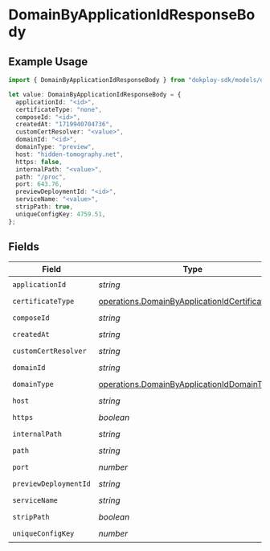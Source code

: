 # DomainByApplicationIdResponseBody

## Example Usage

```typescript
import { DomainByApplicationIdResponseBody } from "dokploy-sdk/models/operations";

let value: DomainByApplicationIdResponseBody = {
  applicationId: "<id>",
  certificateType: "none",
  composeId: "<id>",
  createdAt: "1719940704736",
  customCertResolver: "<value>",
  domainId: "<id>",
  domainType: "preview",
  host: "hidden-tomography.net",
  https: false,
  internalPath: "<value>",
  path: "/proc",
  port: 643.76,
  previewDeploymentId: "<id>",
  serviceName: "<value>",
  stripPath: true,
  uniqueConfigKey: 4759.51,
};
```

## Fields

| Field                                                                                                              | Type                                                                                                               | Required                                                                                                           | Description                                                                                                        |
| ------------------------------------------------------------------------------------------------------------------ | ------------------------------------------------------------------------------------------------------------------ | ------------------------------------------------------------------------------------------------------------------ | ------------------------------------------------------------------------------------------------------------------ |
| `applicationId`                                                                                                    | *string*                                                                                                           | :heavy_check_mark:                                                                                                 | N/A                                                                                                                |
| `certificateType`                                                                                                  | [operations.DomainByApplicationIdCertificateType](../../models/operations/domainbyapplicationidcertificatetype.md) | :heavy_check_mark:                                                                                                 | N/A                                                                                                                |
| `composeId`                                                                                                        | *string*                                                                                                           | :heavy_check_mark:                                                                                                 | N/A                                                                                                                |
| `createdAt`                                                                                                        | *string*                                                                                                           | :heavy_check_mark:                                                                                                 | N/A                                                                                                                |
| `customCertResolver`                                                                                               | *string*                                                                                                           | :heavy_check_mark:                                                                                                 | N/A                                                                                                                |
| `domainId`                                                                                                         | *string*                                                                                                           | :heavy_check_mark:                                                                                                 | N/A                                                                                                                |
| `domainType`                                                                                                       | [operations.DomainByApplicationIdDomainType](../../models/operations/domainbyapplicationiddomaintype.md)           | :heavy_check_mark:                                                                                                 | N/A                                                                                                                |
| `host`                                                                                                             | *string*                                                                                                           | :heavy_check_mark:                                                                                                 | N/A                                                                                                                |
| `https`                                                                                                            | *boolean*                                                                                                          | :heavy_check_mark:                                                                                                 | N/A                                                                                                                |
| `internalPath`                                                                                                     | *string*                                                                                                           | :heavy_check_mark:                                                                                                 | N/A                                                                                                                |
| `path`                                                                                                             | *string*                                                                                                           | :heavy_check_mark:                                                                                                 | N/A                                                                                                                |
| `port`                                                                                                             | *number*                                                                                                           | :heavy_check_mark:                                                                                                 | N/A                                                                                                                |
| `previewDeploymentId`                                                                                              | *string*                                                                                                           | :heavy_check_mark:                                                                                                 | N/A                                                                                                                |
| `serviceName`                                                                                                      | *string*                                                                                                           | :heavy_check_mark:                                                                                                 | N/A                                                                                                                |
| `stripPath`                                                                                                        | *boolean*                                                                                                          | :heavy_check_mark:                                                                                                 | N/A                                                                                                                |
| `uniqueConfigKey`                                                                                                  | *number*                                                                                                           | :heavy_check_mark:                                                                                                 | N/A                                                                                                                |